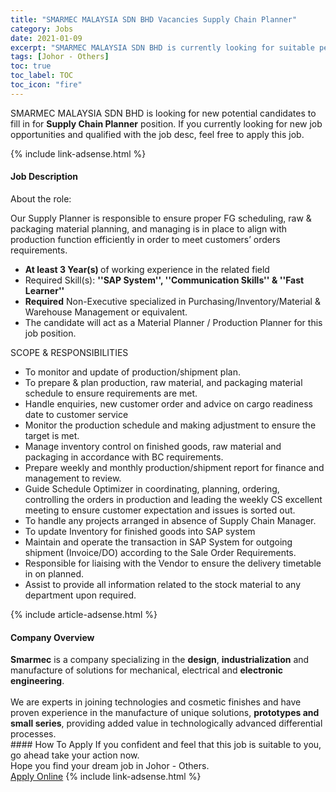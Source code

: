 ```yaml
---
title: "SMARMEC MALAYSIA SDN BHD Vacancies Supply Chain Planner" 
category: Jobs 
date: 2021-01-09 
excerpt: "SMARMEC MALAYSIA SDN BHD is currently looking for suitable person to fill in the Supply Chain Planner which positioned at Johor - Others" 
tags: [Johor - Others] 
toc: true 
toc_label: TOC 
toc_icon: "fire" 
--- 
```


<p>SMARMEC MALAYSIA SDN BHD is looking for new potential candidates to fill in for <b>Supply Chain Planner</b> position. If you currently looking for new job opportunities and qualified with the job desc, feel free to apply this job.
</p>{% include link-adsense.html %} 
<div><div><h4>Job Description</h4></div><div><div><span><div><p>About the role:</p><p>Our Supply Planner is responsible to ensure proper FG scheduling, raw &amp; packaging material planning, and managing is in place to align with production function efficiently in order to meet customers&#8217; orders requirements.</p><ul><li><strong>At least 3 Year(s) </strong>of working experience in the related field</li><li>Required Skill(s): <strong>''SAP System'', ''Communication Skills'' &amp; ''Fast Learner''</strong></li><li><strong>Required</strong> Non-Executive specialized in Purchasing/Inventory/Material &amp; Warehouse Management or equivalent.</li><li>The candidate will act as a Material Planner / Production Planner for this job position.</li></ul><p>SCOPE &amp; RESPONSIBILITIES</p><ul><li>To monitor and update of production/shipment plan.</li><li>To prepare &amp; plan production, raw material, and packaging material schedule to ensure requirements are met.</li><li>Handle enquiries, new customer order and advice on cargo readiness date to customer service</li><li>Monitor the production schedule and making adjustment to ensure the target is met.</li><li>Manage inventory control on finished goods, raw material and packaging in accordance with BC requirements.</li><li>Prepare weekly and monthly production/shipment report for finance and management to review.</li><li>Guide Schedule Optimizer in coordinating, planning, ordering, controlling the orders in production and leading the weekly CS excellent meeting to ensure customer expectation and issues is sorted out.</li><li>To handle any projects arranged in absence of Supply Chain Manager.</li><li>To update Inventory for finished goods into SAP system</li><li>Maintain and operate the transaction in SAP System for outgoing shipment (Invoice/DO) according to the Sale Order Requirements.&#160;</li><li>Responsible for liaising with the Vendor to ensure the delivery timetable in on planned.</li><li>Assist to provide all information related to the stock material to any department upon required.</li></ul></div></span></div></div></div> 
{% include article-adsense.html %} 
<div><div><h4>Company Overview</h4></div><div><div><span><div><div><strong>Smarmec</strong>&#160;is a company specializing in the&#160;<strong>design</strong>,&#160;<strong>industrialization</strong>&#160;and manufacture of solutions for mechanical, electrical and&#160;<strong>electronic engineering</strong>.<br>
<br>
We are experts in joining technologies and cosmetic finishes and have proven experience in the manufacture of unique solutions,&#160;<strong>prototypes and small series</strong>, providing added value in technologically advanced differential processes.</div></div></span></div></div></div> 
#### How To Apply 
If you confident and feel that this job is suitable to you, go ahead take your action now. <br/> 
Hope you find your dream job in Johor - Others. <br/> 
<a href="https://www.jobstreet.com.my/en/job/supply-chain-planner-4459915?jobId=jobstreet-my-job-4459915&sectionRank=11&token=0~be465a8a-052f-4ac4-81f1-ed5e088f8657&fr=SRP%20View%20In%20New%20Ta" class="btn btn--info" target="_blank" rel="nofollow noopenner">Apply Online</a> 
{% include link-adsense.html %} 